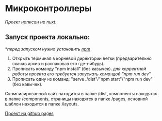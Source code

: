 # Микроконтроллеры

*Проект написан на [nuxt](https://nuxtjs.org/).*

## Запуск проекта локально:
**перед запуском нужно установить [npm](https://nodejs.org/en/download)*
1. Открыть терминал в корневой директории ветки (предварительно скачав архив и распаковав его где-нибудь).
2. Прописать команду "npm install" (без кавычек).
*для корректной работы проекта его требуется запускать командой "npm run dev"*
3. Прописать одну из команд: "serve ./dist"/"npm start"/"npm run dev" (без кавычек).

Скомпилированный сайт находится в папке /dist, компоненты находятся в папке /components, страницы находятся в папке /pages, основной шаблон находится в папке /layouts.

[Проект на github pages](https://valentinsvidrigaylov.github.io/nuxt_test/)